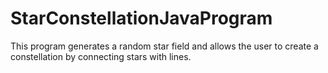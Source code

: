 # StarConstellationJavaProgram
This program generates a random star field and allows the user to create a constellation by connecting stars with lines. 
